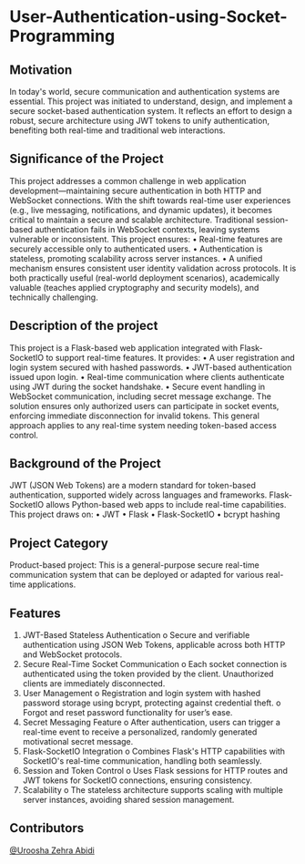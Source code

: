 # User-Authentication-using-Socket-Programming

## Motivation
In today's world, secure communication and authentication systems are essential. This project was initiated to understand, design, and implement a secure socket-based authentication system. It reflects an effort to design a robust, secure architecture using JWT tokens to unify authentication, benefiting both real-time and traditional web interactions.

## Significance of the Project
This project addresses a common challenge in web application development—maintaining secure authentication in both HTTP and WebSocket connections. With the shift towards real-time user experiences (e.g., live messaging, notifications, and dynamic updates), it becomes critical to maintain a secure and scalable architecture. Traditional session-based authentication fails in WebSocket contexts, leaving systems vulnerable or inconsistent.
This project ensures:
•	Real-time features are securely accessible only to authenticated users.
•	Authentication is stateless, promoting scalability across server instances.
•	A unified mechanism ensures consistent user identity validation across protocols.
It is both practically useful (real-world deployment scenarios), academically valuable (teaches applied cryptography and security models), and technically challenging.

## Description of the project
This project is a Flask-based web application integrated with Flask-SocketIO to support real-time features. It provides:
•	A user registration and login system secured with hashed passwords.
•	JWT-based authentication issued upon login.
•	Real-time communication where clients authenticate using JWT during the socket handshake.
•	Secure event handling in WebSocket communication, including secret message exchange.
The solution ensures only authorized users can participate in socket events, enforcing immediate disconnection for invalid tokens. This general approach applies to any real-time system needing token-based access control.

## Background of the Project
JWT (JSON Web Tokens) are a modern standard for token-based authentication, supported widely across languages and frameworks. Flask-SocketIO allows Python-based web apps to include real-time capabilities. This project draws on:
•	JWT 
•	Flask 
•	Flask-SocketIO 
•	bcrypt hashing 

## Project Category
Product-based project: This is a general-purpose secure real-time communication system that can be deployed or adapted for various real-time applications.

## Features
1.	JWT-Based Stateless Authentication
o	Secure and verifiable authentication using JSON Web Tokens, applicable across both HTTP and WebSocket protocols.
2.	Secure Real-Time Socket Communication
o	Each socket connection is authenticated using the token provided by the client. Unauthorized clients are immediately disconnected.
3.	User Management
o	Registration and login system with hashed password storage using bcrypt, protecting against credential theft.
o	Forgot and reset password functionality for user’s ease.
4.	Secret Messaging Feature
o	After authentication, users can trigger a real-time event to receive a personalized, randomly generated motivational secret message.
5.	Flask-SocketIO Integration
o	Combines Flask's HTTP capabilities with SocketIO's real-time communication, handling both seamlessly.
6.	Session and Token Control
o	Uses Flask sessions for HTTP routes and JWT tokens for SocketIO connections, ensuring consistency.
7.	Scalability
o	The stateless architecture supports scaling with multiple server instances, avoiding shared session management.

## Contributors
[@Uroosha Zehra Abidi](https://github.com/Uroosha4048)

